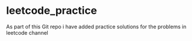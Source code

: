 # leetcode_practice
As part of this Git repo i have added practice solutions for the problems in leetcode channel
